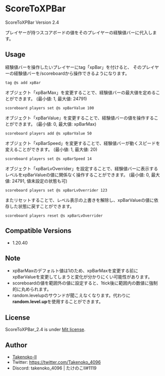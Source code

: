 # ScoreToXPBar

ScoreToXPBar Version 2.4

プレイヤーが持つスコアボードの値をそのプレイヤーの経験値バーに代入します。

## Usage

経験値バーを操作したいプレイヤーにtag「xpBar」を付けると、
そのプレイヤーの経験値バーを/scoreboardから操作できるようになります。
```mcfunction:example
tag @s add xpBar
```

オブジェクト「xpBarMax」を変更することで、経験値バーの最大値を定めることができます。
(最小値: 1, 最大値: 24791)
```mcfunction:example
scoreboard players set @s xpBarValue 100
```

オブジェクト「xpBarValue」を変更することで、経験値バーの値を操作することができます。
(最小値: 0, 最大値: xpBarMax)
```mcfunction:example
scoreboard players add @s xpBarValue 50
```

オブジェクト「xpBarSpeed」を変更することで、経験値バーが動くスピードを変えることができます。
(最小値: 1, 最大値: 20)
```mcfunction:example
scoreboard players set @s xpBarSpeed 14
```

オブジェクト「xpBarLvOverrider」を設定することで、経験値バーに表示するレベルをxpBarValueの値に関係なく操作することができます。
(最小値: 0, 最大値: 24791, 値未設定の状態も可)
```mcfunction:example
scoreboard players set @s xpBarLvOverrider 123
```
またリセットすることで、レベル表示の上書きを解除し、xpBarValueの値に依存した状態に戻すことができます。
```mcfunction:example
scoreboard players reset @s xpBarLvOverrider
```

## Compatible Versions

- 1.20.40

## Note

- xpBarMaxのデフォルト値は1のため、xpBarMaxを変更する前にxpBarValueを変更してしまうと変化が分かりにくい可能性があります。
- scoreboardの値を範囲外の値に設定すると、1tick後に範囲内の数値に強制的に丸められます。
- random.levelupのサウンドが聞こえなくなります。代わりに**random.level.up**を使用することができます。

## License

ScoreToXPBar_2.4 is under [Mit license](https://en.wikipedia.org/wiki/MIT_License).

## Author

- [Takenoko-II](https://github.com/Takenoko-II)
- Twitter: https://twitter.com/Takenoko_4096
- Discord: takenoko_4096 | たけのこII#1119
